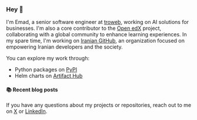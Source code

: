 ### Hey 👋

I'm Emad, a senior software engineer at [troweb](https://troweb.com), working on AI solutions for businesses.
I'm also a core contributor to the [Open edX](https://github.com/openedx) project, collaborating with a global community to enhance learning experiences.
In my spare time, I'm working on [Iranian GitHub](https://github.com/iranian-github), an organization focused on empowering Iranian developers and the society.

You can explore my work through:

- Python packages on [PyPI](https://pypi.org/user/codewithemad/)
- Helm charts on [Artifact Hub](https://artifacthub.io/packages/search?user=codewithemad)

#### :books: Recent blog posts

<!-- BLOGPOSTS:START -->

<!-- BLOGPOSTS:END -->

If you have any questions about my projects or repositories, reach out to me on [X](https://x.com/codewithemad) or [LinkedIn](https://linkedin.com/in/emadehsanrad).
